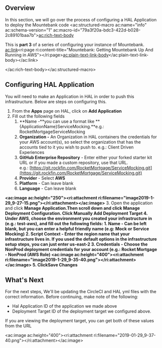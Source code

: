 
## Overview

In this section, we will go over the process of configuring a HAL Application to deploy the Mountebank code
<ac:structured-macro ac:name="info" ac:schema-version="1" ac:macro-id="79a3f20a-bdc3-422d-b028-2c89101baa7b"><ac:rich-text-body><p>This is&nbsp;<strong>part 3</strong>&nbsp;of a series of configuring your instance of Mountebank. <ac:link><ri:page ri:content-title="Mountebank: Getting Mountebank Up And Running in AWS"></ri:page><ac:plain-text-link-body><![CDATA[Please reference the entrypoint to follow the guide]]></ac:plain-text-link-body></ac:link></p></ac:rich-text-body></ac:structured-macro>
## Configuring HAL Application

You will need to make an Application in HAL in order to push this infrastructure. Below are steps on configuring this.

1. From the **Apps** page on HAL, click on **Add Application**
2. Fill out the following fields
    1. **Name -**you can use a format like **{ApplicationName}ServiceMocking.**e.g.: RocketMortgageServiceMocking
    2. **Organization -** An Organization in HAL containers the credentials for your AWS account(s), so select the organization that has the accounts tied to it you wish to push to. e.g.: Client Driven Experiences
    3. **GitHub Enterprise Repository** - Enter either your forked starter kit URL or if you made a custom repository, use that URL. e.g.: [https://git.rockfin.com/RocketMortgage/ServiceMocking.git](https://git.rockfin.com/RocketMortgage/ServiceMocking.git)
    4. **Provider** - Select **AWS**
    5. **Platform** - Can leave blank
    6. **Language** - Can leave blank

**<ac:image ac:height="250"><ri:attachment ri:filename="image2019-1-29_9-27-15.png"></ri:attachment></ac:image>**
3. Open the application and click **Manage Application.**Then scroll down and click **Manage Deployment Configuration**. Click **Manually Add Deployment Target**
4. Under AWS, choose the environment you created your infrastructure in (e.g.: test-aws), and fill out the following fields:
    1. **Name** - Can be left blank, but you can enter a helpful friendly name (e.g: Mock or Service Mocking)
    2. **Script Context** - Enter the **region name** that your infrastructure lives in. If you used the default options in the infrastructure setup steps, you can just enter **us-east-2**
    3. **Credentials** - Choose the NonProd deployment credentials for your account (e.g.: **Rocket Mortgage - NonProd (AWS Role)
<ac:image ac:height="400"><ri:attachment ri:filename="image2019-1-29_9-35-40.png"></ri:attachment></ac:image>**
5. Click**Save Changes**


## What's Next

For the next steps, We'll be updating the CircleCI and HAL yml files with the correct information. Before continuing, make note of the following:

- Hal Application ID of the application we made above
- Deployment Target ID of the deployment target we configured above.


If you are viewing the deployment target, you can get both of these values from the URL

<ac:image ac:height="400"><ri:attachment ri:filename="2019-01-29_9-37-40.png"></ri:attachment></ac:image>


